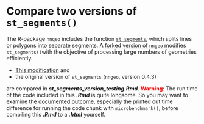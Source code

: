 # Compare two versions of `st_segments()`

The R-package `nngeo` includes the function [`st_segments`](https://michaeldorman.github.io/nngeo/reference/st_segments.html),
which splits lines or polygons into separate segments. A
[forked version of `nngeo`](https://github.com/a-benini/nngeo/tree/st_segments_efficient)
modifies `st_segments()`with the objective of processing large numbers of
geometries efficiently. 

* [This modification](https://github.com/a-benini/nngeo/commit/34a33274b28f31b99b3cbd9c5d239a7c395482f4) and
* the original version of `st_segments` (`nngeo`, version 0.4.3)

are compared in __*st_segments_version_testing.Rmd*__.
<span style="color:red">__Warning__</span>: The run time of the code included
in this __*.Rmd*__ is quite longsome. So you may want to examine the
[documented outcome](./st_segments_version_comparison.html), especially the
printed out time difference for running the code chunk with `microbenchmark()`,
before compiling this __*.Rmd*__  to a __*.html*__ yourself.
